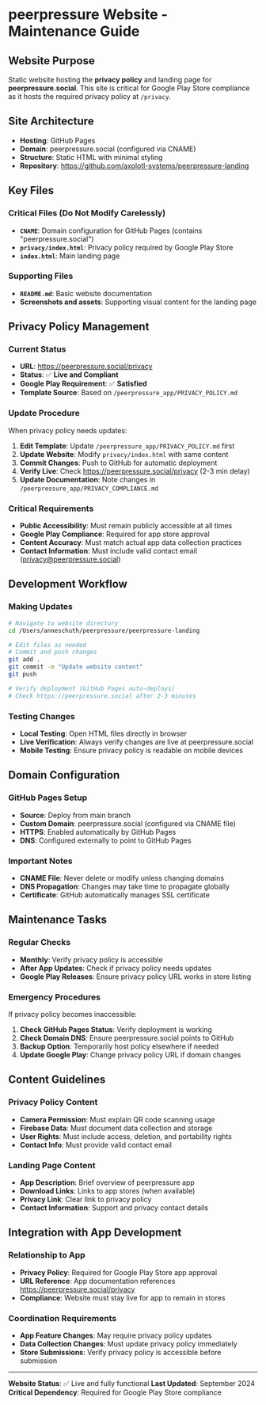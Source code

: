 # peerpressure Website - Maintenance Guide

## Website Purpose

Static website hosting the **privacy policy** and landing page for **peerpressure.social**. This site is critical for Google Play Store compliance as it hosts the required privacy policy at `/privacy`.

## Site Architecture

- **Hosting**: GitHub Pages
- **Domain**: peerpressure.social (configured via CNAME)
- **Structure**: Static HTML with minimal styling
- **Repository**: https://github.com/axolotl-systems/peerpressure-landing

## Key Files

### **Critical Files (Do Not Modify Carelessly)**
- **`CNAME`**: Domain configuration for GitHub Pages (contains "peerpressure.social")
- **`privacy/index.html`**: Privacy policy required by Google Play Store
- **`index.html`**: Main landing page

### **Supporting Files**
- **`README.md`**: Basic website documentation
- **Screenshots and assets**: Supporting visual content for the landing page

## Privacy Policy Management

### **Current Status**
- **URL**: https://peerpressure.social/privacy
- **Status**: ✅ **Live and Compliant**
- **Google Play Requirement**: ✅ **Satisfied**
- **Template Source**: Based on `/peerpressure_app/PRIVACY_POLICY.md`

### **Update Procedure**
When privacy policy needs updates:

1. **Edit Template**: Update `/peerpressure_app/PRIVACY_POLICY.md` first
2. **Update Website**: Modify `privacy/index.html` with same content
3. **Commit Changes**: Push to GitHub for automatic deployment
4. **Verify Live**: Check https://peerpressure.social/privacy (2-3 min delay)
5. **Update Documentation**: Note changes in `/peerpressure_app/PRIVACY_COMPLIANCE.md`

### **Critical Requirements**
- **Public Accessibility**: Must remain publicly accessible at all times
- **Google Play Compliance**: Required for app store approval
- **Content Accuracy**: Must match actual app data collection practices
- **Contact Information**: Must include valid contact email (privacy@peerpressure.social)

## Development Workflow

### **Making Updates**
```bash
# Navigate to website directory
cd /Users/anneschuth/peerpressure/peerpressure-landing

# Edit files as needed
# Commit and push changes
git add .
git commit -m "Update website content"
git push

# Verify deployment (GitHub Pages auto-deploys)
# Check https://peerpressure.social after 2-3 minutes
```

### **Testing Changes**
- **Local Testing**: Open HTML files directly in browser
- **Live Verification**: Always verify changes are live at peerpressure.social
- **Mobile Testing**: Ensure privacy policy is readable on mobile devices

## Domain Configuration

### **GitHub Pages Setup**
- **Source**: Deploy from main branch
- **Custom Domain**: peerpressure.social (configured via CNAME file)
- **HTTPS**: Enabled automatically by GitHub Pages
- **DNS**: Configured externally to point to GitHub Pages

### **Important Notes**
- **CNAME File**: Never delete or modify unless changing domains
- **DNS Propagation**: Changes may take time to propagate globally
- **Certificate**: GitHub automatically manages SSL certificate

## Maintenance Tasks

### **Regular Checks**
- **Monthly**: Verify privacy policy is accessible
- **After App Updates**: Check if privacy policy needs updates
- **Google Play Releases**: Ensure privacy policy URL works in store listing

### **Emergency Procedures**
If privacy policy becomes inaccessible:
1. **Check GitHub Pages Status**: Verify deployment is working
2. **Check Domain DNS**: Ensure peerpressure.social points to GitHub
3. **Backup Option**: Temporarily host policy elsewhere if needed
4. **Update Google Play**: Change privacy policy URL if domain changes

## Content Guidelines

### **Privacy Policy Content**
- **Camera Permission**: Must explain QR code scanning usage
- **Firebase Data**: Must document data collection and storage
- **User Rights**: Must include access, deletion, and portability rights
- **Contact Info**: Must provide valid contact email

### **Landing Page Content**
- **App Description**: Brief overview of peerpressure app
- **Download Links**: Links to app stores (when available)
- **Privacy Link**: Clear link to privacy policy
- **Contact Information**: Support and privacy contact details

## Integration with App Development

### **Relationship to App**
- **Privacy Policy**: Required for Google Play Store app approval
- **URL Reference**: App documentation references https://peerpressure.social/privacy
- **Compliance**: Website must stay live for app to remain in stores

### **Coordination Requirements**
- **App Feature Changes**: May require privacy policy updates
- **Data Collection Changes**: Must update privacy policy immediately
- **Store Submissions**: Verify privacy policy is accessible before submission

---

**Website Status**: ✅ Live and fully functional
**Last Updated**: September 2024
**Critical Dependency**: Required for Google Play Store compliance